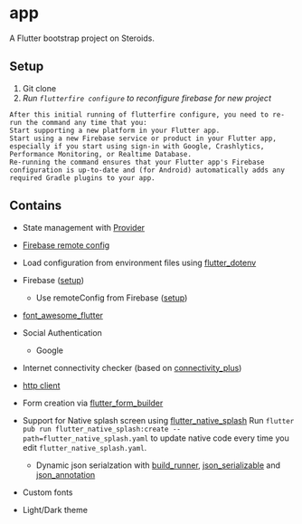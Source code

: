 # app

A Flutter bootstrap project on Steroids.

## Setup

1. Git clone
2. _Run `flutterfire configure` to reconfigure firebase for new project_

```
After this initial running of flutterfire configure, you need to re-run the command any time that you:
Start supporting a new platform in your Flutter app.
Start using a new Firebase service or product in your Flutter app, especially if you start using sign-in with Google, Crashlytics, Performance Monitoring, or Realtime Database.
Re-running the command ensures that your Flutter app's Firebase configuration is up-to-date and (for Android) automatically adds any required Gradle plugins to your app.
```

## Contains

- State management with [Provider](https://pub.dev/packages/provider)
- [Firebase remote config](https://pub.dev/packages/firebase_remote_config)
- Load configuration from environment files using [flutter_dotenv](https://pub.dev/packages/flutter_dotenv)
- Firebase ([setup](https://firebase.google.com/docs/flutter/setup))

  - Use remoteConfig from Firebase ([setup](https://firebase.google.com/docs/remote-config/get-started?platform=flutter))

- [font_awesome_flutter](https://pub.dev/packages/font_awesome_flutter/install)
- Social Authentication
  - Google
- Internet connectivity checker (based on [connectivity_plus](https://pub.dev/packages/connectivity_plus))
- [http client](https://pub.dev/packages/http/install)
- Form creation via [flutter_form_builder](https://pub.dev/packages/flutter_form_builder)
- Support for Native splash screen using [flutter_native_splash](https://pub.dev/packages/flutter_native_splash)
  Run `flutter pub run flutter_native_splash:create --path=flutter_native_splash.yaml` to update native code every time you edit `flutter_native_splash.yaml`.
  - Dynamic json serialzation with [build_runner](https://pub.dev/packages/build_runner), [json_serializable](https://pub.dev/packages/json_serializable) and [json_annotation](https://pub.dev/packages/json_annotation)
- Custom fonts
- Light/Dark theme
